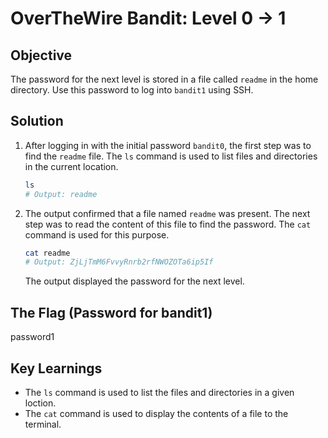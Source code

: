 # OverTheWire Bandit: Level 0 -> 1

## Objective
The password for the next level is stored in a file called `readme` in the home directory. Use this password to log into `bandit1` using SSH.

## Solution
1.  After logging in with the initial password `bandit0`, the first step was to find the `readme` file. The `ls` command is used to list files and directories in the current location.
    
    ```bash
    ls
    # Output: readme
    ```

2.  The output confirmed that a file named `readme` was present. The next step was to read the content of this file to find the password. The `cat` command is used for this purpose.

    ```bash
    cat readme
    # Output: ZjLjTmM6FvvyRnrb2rfNWOZOTa6ip5If
    ```
    
    The output displayed the password for the next level.

## The Flag (Password for bandit1)
password1

## Key Learnings
-   The `ls` command is used to list the files and directories in a given loction.
-   The `cat` command is used to display the contents of a file to the terminal.
